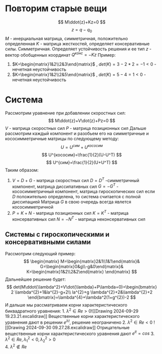 # Повторим старые вещи
$$
M\ddot{z}+Kz=0
$$
$$
z=q-q_0
$$
$M$ - инерциальная матрица, симметричная, положительно определенная
$K$ - матрица жесткостей, определяет консервативные силы. Симметричная. Определяет устойчивость решения и ее тип
$z$ - вектор обобщенных координат
$Q^{конс}=-Kz$
Пример:
1. $K=\begin{matrix}1&2\\2&3\end{matrix}$ , $det(K)=3-2*2=-1<0$ - нечетная неустойчивость
2. $K=\begin{matrix}1&2\\2&5\end{matrix}$ , $det(K)=5-4=1<0$ - нечетная неустойчивость
# Система
Рассмотрим уравнение при добавлении скоростных сил:
$$
M\ddot{z}+V\dot{z}+Pz=0
$$
$V$ - матрица скоростных сил
$P$ - матрица позиционных сил
Дальше рассмотрим каждый компонент и разобьем его на симметричные и кососимметричные матрицы по следующему методу:
$$
U=U^{сим}+U^{кососим}
$$
$$
U^{кососим}=\frac{1}{2}(U-U^T)
$$
$$
U^{сим}=\frac{1}{2}(U+U^T)
$$
Таким образом:
1. $V=D+G$ - матрица скоростных сил
   $D=D^T$ -симметричный компонент, матрица диссипативных сил
   $G=-G^T$ - кососимметричный компонент, матрица гироскопических сил
   если $D$ положительно определена, то система считается с полной диссипацией 
   Матрица $G$ в свою очередь всегда явлется кососимметричной
2. $P=K+N$ - матрица позиционных сил
   $K=K^T$ - матрица консервативных сил
   $N=-N^T$ - матрица неконсервативных сил
## Системы с гироскопическими и консервативными силами
Рассмотрим следующий пример:
$$
\begin{matrix}
M=\begin{matrix}2&1\\1&1\end{matrix}&
G=\begin{matrix}0&g\\-g&0\end{matrix}&
K=\begin{matrix}1&2\\2&2\end{matrix}
\end{matrix}
$$
Дальнейшее решение будет:
$$
det(M\ddot{\lambda^2}+V\dot{\lambda}+P\lambda=0)=\begin{bmatrix}
2 \lambda^{2}+1&la^{2}-g+2\\
la^{2}+g \lambda^{2}+2&\lambda^{2}+2
\end{bmatrix}=\lambda^{4}+\lambda^2(1+g^{2})-2
$$
И дальше мы рассматриваем корни характеристического биквадратного уравнения:
	1. $\lambda^2\in{Re}>0$![[Drawing 2024-09-29 19.23.21.excalidraw]]
	   Вещественные корни характеристического уравнения дают в решении $e^{\lambda t}$, решение неограничено 
	2. $\lambda^2\in{Re}<0$
	   ![[Drawing 2024-09-30 09.27.28.excalidraw]]
	   Отрицательные вещественные корни характеристического уравнения дают $e^{it}=cos$ 
	3. $\lambda^{2}\in{Re},\lambda_{1}^{2}<0,\lambda_{2}^{2}>0$     
	4.  $\lambda^2\notin{Re}$  